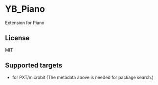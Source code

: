 # YB_Piano

Extension for Piano

## License

MIT

## Supported targets

* for PXT/microbit
(The metadata above is needed for package search.)
